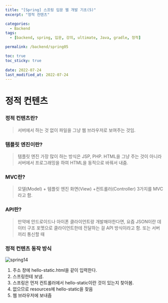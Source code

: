 ```yaml
---
title: "[Spring] 스프링 입문 웹 개발 기초(5)"
excerpt: "정적 컨텐츠"

categories:
  - Backend
tags:
  - [backend, spring, 입문, 강의, ultimate, Java, gradle, 정적]

permalink: /backend/spring05

toc: true
toc_sticky: true
 
date: 2022-07-24
last_modified_at: 2022-07-24
---
```


# 정적 컨텐츠

### 정적 컨텐츠란?

> 서버에서 하는 것 없이 파일을 그냥 웹 브라우저로 보여주는 것임.
>

### 템플릿 엔진이란?

> 템플릿 엔진 가장 많이 하는 방식은 JSP, PHP. HTML을 그냥 주는 것이 아니라 서버에서 프로그래밍을 하여 HTML을 동적으로 바꿔서 내줌.
>

### MVC란?

> 모델(Model) + 템플릿 엔진 화면(View) +컨트롤러(Controller)  3가지를 MVC라고 함.
>

### API란?

> 만약에 안드로이드나 아이폰 클라이언트랑 개발해야한다면, 요즘 JSON이란 데이터 구조 포멧으로 클라이언트한테 전달하는 걸 API 방식이라고 함. 또는 서버끼리 통신할 때
>

### 정적 컨텐츠 동작 방식

![spring14](https://jsw6701.github.io/assets/images/posts_img/spring/14.png)

1. 주소 창에 hello-static.html을 같이 입력한다.
2. 스프링한테 보냄.
3. 스프링은 먼저 컨트롤러에서 hello-static이란 것이 있는지 찾아봄.
4. 없으므로 resources에 hello-static을 찾음
5. 웹 브라우저에 보내줌
